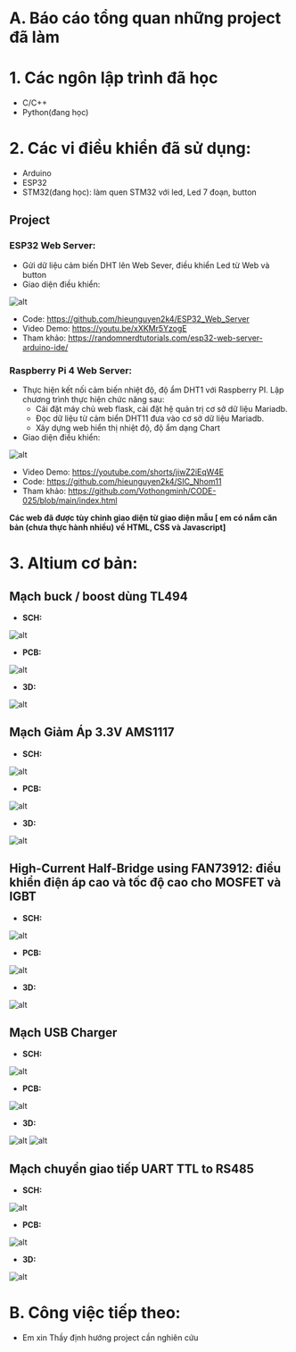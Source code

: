 # A. Báo cáo tổng quan những project đã làm
# 1. Các ngôn lập trình đã học 
- C/C++
- Python(đang học) 
# 2. Các vi điều khiển đã sử dụng:
- Arduino
- ESP32 
- STM32(đang học): làm quen STM32 với led, Led 7 đoạn, button

## Project

### ESP32 Web Server: 
- Gửi dữ liệu cảm biến DHT lên Web Sever, điều khiển Led từ Web và button 
- Giao diện điều khiển:

![alt](PIC/Giao_dien_ESP.png)
- Code: https://github.com/hieunguyen2k4/ESP32_Web_Server
- Video Demo: https://youtu.be/xXKMr5YzogE
- Tham khảo: https://randomnerdtutorials.com/esp32-web-server-arduino-ide/
### Raspberry Pi 4 Web Server: 
- Thực hiện kết nối cảm biến nhiệt độ, độ ẩm DHT1 với Raspberry PI. Lập chương trình thực hiện chức năng sau:
	+ Cải đặt máy chủ web flask, cài đặt hệ quản trị cơ sở dữ liệu Mariadb.
	+ Đọc dữ liệu từ cảm biển DHT11 đưa vào cơ sở dữ liệu Mariadb.
	+ Xây dựng web hiển thị nhiệt độ, độ ẩm dạng Chart
- Giao diện điều khiển:

![alt](PIC/Giao_dien_Rasp.png)
- Video Demo: https://youtube.com/shorts/jiwZ2iEqW4E
- Code: https://github.com/hieunguyen2k4/SIC_Nhom11
- Tham khảo: https://github.com/Vothongminh/CODE-025/blob/main/index.html

**Các web đã được tùy chỉnh giao diện từ giao diện mẫu [ em có nắm căn bản (chưa thực hành nhiều) về HTML, CSS và Javascript]**
# 3. Altium cơ bản:

## Mạch buck / boost dùng TL494
- **SCH:**

![alt](PIC/Sch_TL494.png)

- **PCB:**

![alt](PIC/2D_TL494.png)

- **3D:**

![alt](PIC/3D_TL494.png)

## Mạch Giảm Áp 3.3V AMS1117
+ **SCH:**

![alt](PIC/Sch_AMS1117.png)

+ **PCB:**

![alt](PIC/2D_AMS1117.png)

+ **3D:**

![alt](PIC/3D_AMS1117.png)

## High-Current Half-Bridge using FAN73912: điều khiển điện áp cao và tốc độ cao cho MOSFET và IGBT
- **SCH:**

![alt](PIC/Sche_FAN.png)

- **PCB:**

![alt](PIC/PCB_FAN.png)

- **3D:**

![alt](PIC/PCB_3D_FAN.png)

## Mạch USB Charger
+ **SCH:**

![alt](PIC/Sche.png)

+ **PCB:**

![alt](PIC/PCB_2D.png)

+ **3D:**

![alt](PIC/PCB_3D_Top.png)
![alt](PIC/PCB_3D_Bot.png)

## Mạch chuyển giao tiếp UART TTL to RS485
- **SCH:**

![alt](PIC/Sch_RS485.png)

- **PCB:**

![alt](PIC/2D_RS485.png)

- **3D:**

![alt](PIC/3D_RS485.png)
# B. Công việc tiếp theo:
- Em xin Thầy định hướng project cần nghiên cứu


